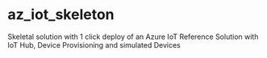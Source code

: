 # az_iot_skeleton
Skeletal solution with 1 click deploy of an Azure IoT Reference Solution with IoT Hub, Device Provisioning and simulated Devices
